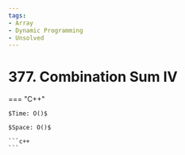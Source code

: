 ```yaml
---
tags:
- Array
- Dynamic Programming
- Unsolved
---
```



# 377. Combination Sum IV

=== "C++"

    $Time: O()$

    $Space: O()$

    ```c++
    ```